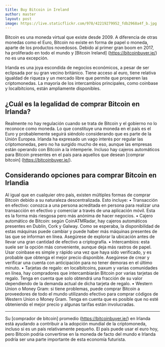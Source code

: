 ```yaml
---
title: Buy Bitcoin in Ireland
author: master
layout: post
image: https://live.staticflickr.com/978/42219279952_fdb2968a4f_b.jpg
---
```


Bitcoin es una moneda virtual que existe desde 2009. A diferencia de otras monedas como el Euro, Bitcoin no existe en forma de papel o moneda, aparte de los productos novedosos. Debido al primer gran boom en 2017, ha proliferado en todo el mundo y [Bitcoin Ireland] (https://bitcoinbuyer.ie/) no es una excepción.

Irlanda es una joya escondida de negocios económicos, a pesar de ser eclipsada por su gran vecino británico. Tiene acceso al euro, tiene relativa igualdad de riqueza y un mercado libre que permite que prosperen las criptomonedas. La mayoría de los intercambios principales, como coinbase y localbitcions, están ampliamente disponibles.

<h2>¿Cuál es la legalidad de comprar Bitcoin en Irlanda? </h2>

Realmente no hay regulación cuando se trata de Bitcoin y el gobierno no lo reconoce como moneda. Lo que constituye una moneda en el país es el Euro y probablemente seguirá siéndolo considerando que es parte de la Unión Europea.
Irlanda ha expresado un vago interés por regular las criptomonedas, pero no ha surgido mucho de eso, aunque las empresas están operando con Bitcoin a la intemperie. Incluso hay cajeros automáticos para Bitcoin presentes en el país para aquellos que desean [comprar bitcoin] (https://bitcoinbuyer.ie/).

<h2> Considerando opciones para comprar Bitcoin en Irlandia </h2>

Al igual que en cualquier otro país, existen múltiples formas de comprar Bitcoin debido a su naturaleza descentralizada. Esto incluye:
• Transacción en efectivo: conozca a una persona acreditada en persona para realizar una transacción en efectivo y comerciar a través de una aplicación móvil. Esta es la forma más riesgosa pero más anónima de hacer negocios.
• Cajero automático de Bitcoin: según CoinATMRadar, hay cajeros automáticos presentes en Dublín, Cork y Galway. Como se esperaba, la disponibilidad de estas máquinas puede cambiar y puede haber más máquinas presentes de las que se informan en línea. Asegúrese de explorar la ubicación antes de llevar una gran cantidad de efectivo a criptografía.
• Intercambios: esta suele ser la opción más conveniente, aunque deja más rastros de papel. Usar coinbase es simple y rápido una vez que haya sido verificado, y es probable que obtenga el mejor precio disponible. Asegúrese de crear y verificar una cuenta con anticipación para no tener demoras en el último minuto.
• Tarjetas de regalo: en localbitcoins, paxum y varias comunidades en línea, hay compradores que intercambiarán Bitcoin por varias tarjetas de regalo. Tenga en cuenta que solo obtendrá una fracción de su valor dependiendo de la demanda actual de dicha tarjeta de regalo.
• Western Union o Money Gram: si tiene problemas, puede comprar Bitcoin a proveedores de todo el mundo utilizando efectivo para comprar códigos de Western Union o Money Gram. Tenga en cuenta que es posible que no esté obteniendo el mejor precio y algunas tarifas están involucradas.

---
Su [comprador de bitcoin] promedio (https://bitcoinbuyer.ie/) en Irlanda está ayudando a contribuir a la adopción mundial de la criptomoneda, incluso si es un país relativamente pequeño. El país puede usar el euro hoy, pero Bitcoin podría convertirse en la moneda de facto del mundo e Irlanda podría ser una parte importante de esta economía futurista.
